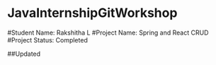 # JavaInternshipGitWorkshop

#Student Name: Rakshitha L
#Project Name: Spring and React CRUD
#Project Status: Completed

##Updated